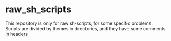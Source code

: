# raw_sh_scripts
This repository is only for raw sh-scripts, for some specific problems.
Scripts are divided by themes in directories, and they have some comments in headers
